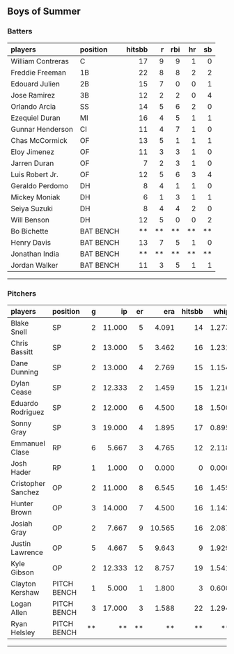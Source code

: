 ## Boys of Summer

### Batters

 
|players           |position  | hitsbb|  r| rbi| hr| sb| 
|:-----------------|:---------|------:|--:|---:|--:|--:| 
|William Contreras |C         |     17|  9|   9|  1|  0| 
|Freddie Freeman   |1B        |     22|  8|   8|  2|  2| 
|Edouard Julien    |2B        |     15|  7|   0|  0|  1| 
|Jose Ramirez      |3B        |     12|  2|   2|  0|  4| 
|Orlando Arcia     |SS        |     14|  5|   6|  2|  0| 
|Ezequiel Duran    |MI        |     16|  4|   5|  1|  1| 
|Gunnar Henderson  |CI        |     11|  4|   7|  1|  0| 
|Chas McCormick    |OF        |     13|  5|   1|  1|  1| 
|Eloy Jimenez      |OF        |     11|  3|   3|  1|  0| 
|Jarren Duran      |OF        |      7|  2|   3|  1|  0| 
|Luis Robert Jr.   |OF        |     12|  5|   6|  3|  4| 
|Geraldo Perdomo   |DH        |      8|  4|   1|  1|  0| 
|Mickey Moniak     |DH        |      6|  1|   3|  1|  1| 
|Seiya Suzuki      |DH        |      8|  4|   4|  2|  0| 
|Will Benson       |DH        |     12|  5|   0|  0|  2| 
|Bo Bichette       |BAT BENCH |     **| **|  **| **| **| 
|Henry Davis       |BAT BENCH |     13|  7|   5|  1|  0| 
|Jonathan India    |BAT BENCH |     **| **|  **| **| **| 
|Jordan Walker     |BAT BENCH |     11|  3|   5|  1|  1| 


* * *

### Pitchers

 
|players            |position    |  g|     ip| er|    era| hitsbb|  whip| so|  w| sv| 
|:------------------|:-----------|--:|------:|--:|------:|------:|-----:|--:|--:|--:| 
|Blake Snell        |SP          |  2| 11.000|  5|  4.091|     14| 1.273| 15|  1|  0| 
|Chris Bassitt      |SP          |  2| 13.000|  5|  3.462|     16| 1.231| 12|  1|  0| 
|Dane Dunning       |SP          |  2| 13.000|  4|  2.769|     15| 1.154| 18|  0|  0| 
|Dylan Cease        |SP          |  2| 12.333|  2|  1.459|     15| 1.216| 13|  1|  0| 
|Eduardo Rodriguez  |SP          |  2| 12.000|  6|  4.500|     18| 1.500| 13|  1|  0| 
|Sonny Gray         |SP          |  3| 19.000|  4|  1.895|     17| 0.895| 25|  2|  0| 
|Emmanuel Clase     |RP          |  6|  5.667|  3|  4.765|     12| 2.118|  9|  0|  4| 
|Josh Hader         |RP          |  1|  1.000|  0|  0.000|      0| 0.000|  1|  0|  0| 
|Cristopher Sanchez |OP          |  2| 11.000|  8|  6.545|     16| 1.455| 12|  1|  0| 
|Hunter Brown       |OP          |  3| 14.000|  7|  4.500|     16| 1.143| 12|  2|  0| 
|Josiah Gray        |OP          |  2|  7.667|  9| 10.565|     16| 2.087|  9|  0|  0| 
|Justin Lawrence    |OP          |  5|  4.667|  5|  9.643|      9| 1.929|  5|  0|  2| 
|Kyle Gibson        |OP          |  2| 12.333| 12|  8.757|     19| 1.541| 13|  1|  0| 
|Clayton Kershaw    |PITCH BENCH |  1|  5.000|  1|  1.800|      3| 0.600|  4|  0|  0| 
|Logan Allen        |PITCH BENCH |  3| 17.000|  3|  1.588|     22| 1.294| 15|  2|  0| 
|Ryan Helsley       |PITCH BENCH | **|     **| **|     **|     **|    **| **| **| **| 


* * *


